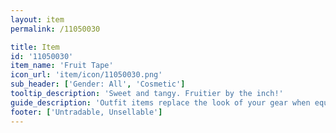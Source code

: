 ```yaml
---
layout: item
permalink: /11050030

title: Item
id: '11050030'
item_name: 'Fruit Tape'
icon_url: 'item/icon/11050030.png'
sub_header: ['Gender: All', 'Cosmetic']
tooltip_description: 'Sweet and tangy. Fruitier by the inch!'
guide_description: 'Outfit items replace the look of your gear when equipped.'
footer: ['Untradable, Unsellable']
---
```

